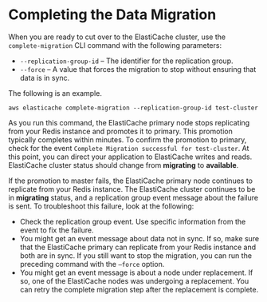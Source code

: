 # Completing the Data Migration<a name="Migration-Complete"></a>

When you are ready to cut over to the ElastiCache cluster, use the `complete-migration` CLI command with the following parameters:
+ `--replication-group-id` – The identifier for the replication group\.
+ `--force` – A value that forces the migration to stop without ensuring that data is in sync\.

The following is an example\.

```
aws elasticache complete-migration --replication-group-id test-cluster
```

As you run this command, the ElastiCache primary node stops replicating from your Redis instance and promotes it to primary\. This promotion typically completes within minutes\. To confirm the promotion to primary, check for the event `Complete Migration successful for test-cluster`\. At this point, you can direct your application to ElastiCache writes and reads\. ElastiCache cluster status should change from **migrating** to **available**\.

If the promotion to master fails, the ElastiCache primary node continues to replicate from your Redis instance\. The ElastiCache cluster continues to be in **migrating** status, and a replication group event message about the failure is sent\. To troubleshoot this failure, look at the following:
+ Check the replication group event\. Use specific information from the event to fix the failure\.
+ You might get an event message about data not in sync\. If so, make sure that the ElastiCache primary can replicate from your Redis instance and both are in sync\. If you still want to stop the migration, you can run the preceding command with the `—force` option\.
+ You might get an event message is about a node under replacement\. If so, one of the ElastiCache nodes was undergoing a replacement\. You can retry the complete migration step after the replacement is complete\.